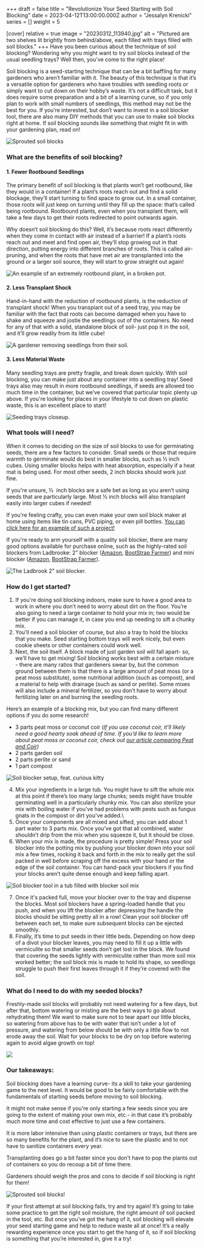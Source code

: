 +++
draft = false
title = "Revolutionize Your Seed Starting with Soil Blocking"
date = 2023-04-12T13:00:00.000Z
author = "Jessalyn Krenicki"
series = []
weight = 5

[cover]
relative = true
image = "20230312_113940.jpg"
alt = "Pictured are two shelves lit brightly from behind/above, each filled with trays filled with soil blocks."
+++
Have you been curious about the technique of soil blocking? Wondering why you might want to try soil blocks instead of the usual seedling trays? Well then, you’ve come to the right place!

Soil blocking is a seed-starting technique that can be a bit baffling for many gardeners who aren’t familiar with it. The beauty of this technique is that it’s a versatile option for gardeners who have troubles with seedling roots or simply want to cut down on their hobby’s waste. It’s not a difficult task, but it does require some preparation and a bit of a learning curve, so if you only plan to work with small numbers of seedlings, this method may not be the best for you. If you’re interested, but don’t want to invest in a soil blocker tool, there are also many DIY methods that you can use to make soil blocks right at home. If soil blocking sounds like something that might fit in with your gardening plan, read on!

![Sprouted soil blocks](20230410_101348.jpg)

### What are the benefits of soil blocking?

#### 1. Fewer Rootbound Seedlings

The primary benefit of soil blocking is that plants won’t get rootbound, like they would in a container! If a plant’s roots reach out and find a solid blockage, they’ll start turning to find space to grow out. In a small container, those roots will just keep on turning until they fill up the space: that’s called being rootbound. Rootbound plants, even when you transplant them, will take a few days to get their roots redirected to point outwards again.

Why doesn’t soil blocking do this? Well, it’s because roots react differently when they come in contact with air instead of a barrier! If a plant’s roots reach out and meet and find open air, they’ll stop growing out in that direction, putting energy into different branches of roots. This is called air-pruning, and when the roots that have met air are transplanted into the ground or a larger soil source, they will start to grow straight out again! 

![An example of an extremely rootbound plant, in a broken pot.](https://img.freepik.com/premium-photo/growing-roots-broken-plant-pot_127755-1851.jpg?w=1480)

#### 2. Less Transplant Shock

Hand-in-hand with the reduction of rootbound plants, is the reduction of transplant shock! When you transplant out of a seed tray, you may be familiar with the fact that roots can become damaged when you have to shake and squeeze and jostle the seedlings out of the containers. No need for any of that with a solid, standalone block of soil- just pop it in the soil, and it’ll grow readily from its little cube!

![A gardener removing seedlings from their soil.](woman-transplants-pepper-seedlings-into-large-containers-hobby-gardening-pepper-dive.jpg)

#### 3. Less Material Waste

Many seedling trays are pretty fragile, and break down quickly. With soil blocking, you can make just about any container into a seedling tray! Seed trays also may result in more rootbound seedlings, if seeds are allowed too much time in the container, but we’ve covered that particular topic plenty up above. If you're looking for places in your lifestyle to cut down on plastic waste, this is an excellent place to start!

![Seeding trays closeup.](https://img.freepik.com/free-photo/close-up-seedlings-greenhouse_23-2148269667.jpg?w=1480&t=st=1681098472~exp=1681099072~hmac=00563d63efd485e10f569c3463f5e6f330e0b18b7c496d730c374fe800a53a03)

### What tools will I need?

When it comes to deciding on the size of soil blocks to use for germinating seeds, there are a few factors to consider. Small seeds or those that require warmth to germinate would do best in smaller blocks, such as ½ inch cubes. Using smaller blocks helps with heat absorption, especially if a heat mat is being used. For most other seeds, 2 inch blocks should work just fine. 

If you're unsure, ½  inch blocks are a safe bet as long as you aren’t using seeds that are particularly large. Most ½ inch blocks will also transplant easily into larger cubes if needed!

If you're feeling crafty, you can even make your own soil block maker at home using items like tin cans, PVC piping, or even pill bottles. [You can click here for an example of such a project!](https://www.theprairiehomestead.com/2014/04/diy-soil-block-maker.html)

If you're ready to arm yourself with a quality soil blocker, there are many good options available for purchase online, such as the highly-rated soil blockers from Ladbrooke: 2" blocker ([Amazon](https://amzn.to/43euC5L), [BootStrap Farmer](https://collabs.shop/o5gco5)) and mini blocker ([Amazon](https://www.amazon.com/Ladbrooke-Genuine-Mini-Soil-Blocker/dp/B0793MDSKT), [BootStrap Farmer](https://collabs.shop/ggjycm)). 

![The Ladbrook 2" soil blocker.](soil-blocker.jpg "The Ladbrook 2\" soil blocker.")

### How do I get started?

1. If you're doing soil blocking indoors, make sure to have a good area to work in where you don’t need to worry about dirt on the floor. You’re also going to need a large container to hold your mix in; two would be better if you can manage it, in case you end up needing to sift a chunky mix.
2. You’ll need a soil blocker of course, but also a tray to hold the blocks that you make. Seed starting bottom trays will work nicely, but even cookie sheets or other containers could work well. 
3. Next, the soil itself. A block made of just garden soil will fall apart- so, we’ll have to get mixing! Soil blocking works best with a certain mixture - there are many ratios that gardeners swear by, but the common ground between them is that there is a large amount of peat moss (or a peat moss substitute), some nutritional addition (such as compost), and a material to help with drainage (such as sand or perlite). Some mixes will also include a mineral fertilizer, so you don’t have to worry about fertilizing later on and burning the seedling roots.

Here’s an example of a blocking mix, but you can find many different options if you do some research!

* 3 parts peat moss or coconut coir (*If you use coconut coir, it’ll likely need a good hearty soak ahead of time. If you’d like to learn more about peat moss or coconut coir, check out [our article comparing Peat and Coir](../peat-moss-vs-coconut-coir))*
* 2 parts garden soil
* 2 parts perlite or sand
* 1 part compost

![Soil blocker setup, feat. curious kitty](curious-cat.jpg)

4. Mix your ingredients in a large tub. You might have to sift the whole mix at this point if there’s too many large chunks; seeds might have trouble germinating well in a particularly chunky mix. You can also sterilize your mix with boiling water if you’ve had problems with pests such as fungus gnats in the compost or dirt you've added.\
5. Once your components are all mixed and sifted, you can add about 1 part water to 3 parts mix. Once you’ve got that all combined, water shouldn’t drip from the mix when you squeeze it, but it should be close.
6. When your mix is made, the procedure is pretty simple! Press your soil blocker into the potting mix by pushing your blocker down into your soil mix a few times, rocking it back and forth in the mix to really get the soil packed in well before scraping off the excess with your hand or the edge of the soil container. You can hand-pack your blockers if you find your blocks aren’t quite dense enough and keep falling apart.

![Soil blocker tool in a tub filled with blocker soil mix](20230312_104738.jpg)

7. Once it's packed full, move your blocker over to the tray and dispense the blocks. Most soil blockers have a spring-loaded handle that you push, and when you lift the blocker after depressing the handle the blocks should be sitting pretty all in a row! Clean your soil blocker off between each set, to make sure subsequent blocks can be ejected smoothly.
8. Finally, it’s time to put seeds in their little beds. Depending on how deep of a divot your blocker leaves, you may need to fill it up a little with vermiculite so that smaller seeds don’t get lost in the block. We found that covering the seeds lightly with vermiculite rather than more soil mix worked better; the soil block mix is made to hold its shape, so seedlings struggle to push their first leaves through it if they’re covered with the soil.

### What do I need to do with my seeded blocks?

Freshly-made soil blocks will probably not need watering for a few days, but after that, bottom watering or misting are the best ways to go about rehydrating them! We want to make sure not to tear apart our little blocks, so watering from above has to be with water that isn’t under a lot of pressure, and watering from below should be with only a little flow to not erode away the soil. Wait for your blocks to be dry on top before watering again to avoid algae growth on top!

![](20230312_110709.jpg)

### Our takeaways:

Soil blocking does have a learning curve- its a skill to take your gardening game to the next level. It would be good to be fairly comfortable with the fundamentals of starting seeds before moving to soil blocking. 

It might not make sense if you're only starting a few seeds since you are going to the extent of making your own mix, etc.- in that case it’s probably much more time and cost effective to just use a few containers.

It is more labor intensive than using plastic containers or trays, but there are so many benefits for the plant, and it’s nice to save the plastic and to not have to sanitize containers every year. 

Transplanting does go a bit faster since you don't have to pop the plants out of containers so you do recoup a bit of time there.

Gardeners should weigh the pros and cons to decide if soil blocking is right for them!

![Sprouted soil blocks!](20230410_101324.jpg)

If your first attempt at soil blocking fails, try and try again! It’s going to take some practice to get the right soil moisture, the right amount of soil packed in the tool, etc. But once you’ve got the hang of it, soil blocking will elevate your seed starting game and help to reduce waste all at once! It’s a really rewarding experience once you start to get the hang of it, so if soil blocking is something that you’re interested in, give it a try!